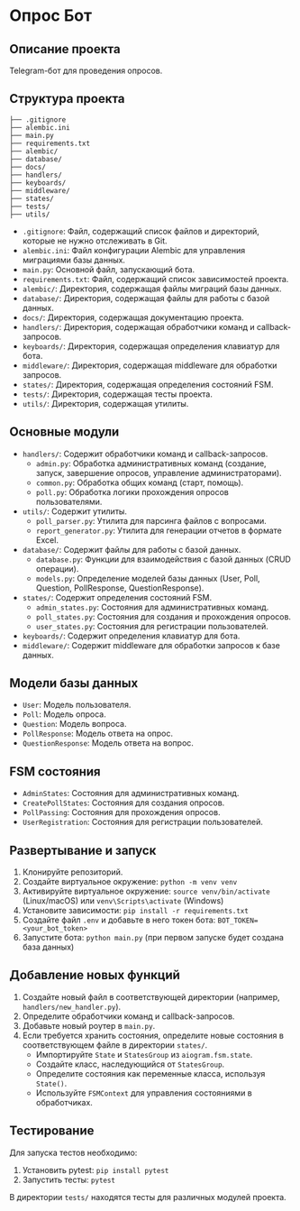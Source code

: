 # Опрос Бот

## Описание проекта

Telegram-бот для проведения опросов.

## Структура проекта

```
├── .gitignore
├── alembic.ini
├── main.py
├── requirements.txt
├── alembic/
├── database/
├── docs/
├── handlers/
├── keyboards/
├── middleware/
├── states/
├── tests/
├── utils/
```

*   `.gitignore`: Файл, содержащий список файлов и директорий, которые не нужно отслеживать в Git.
*   `alembic.ini`: Файл конфигурации Alembic для управления миграциями базы данных.
*   `main.py`: Основной файл, запускающий бота.
*   `requirements.txt`: Файл, содержащий список зависимостей проекта.
*   `alembic/`: Директория, содержащая файлы миграций базы данных.
*   `database/`: Директория, содержащая файлы для работы с базой данных.
*   `docs/`: Директория, содержащая документацию проекта.
*   `handlers/`: Директория, содержащая обработчики команд и callback-запросов.
*   `keyboards/`: Директория, содержащая определения клавиатур для бота.
*   `middleware/`: Директория, содержащая middleware для обработки запросов.
*   `states/`: Директория, содержащая определения состояний FSM.
*   `tests/`: Директория, содержащая тесты проекта.
*   `utils/`: Директория, содержащая утилиты.

## Основные модули

*   `handlers/`: Содержит обработчики команд и callback-запросов.
    *   `admin.py`: Обработка административных команд (создание, запуск, завершение опросов, управление администраторами).
    *   `common.py`: Обработка общих команд (старт, помощь).
    *   `poll.py`: Обработка логики прохождения опросов пользователями.
*   `utils/`: Содержит утилиты.
    *   `poll_parser.py`: Утилита для парсинга файлов с вопросами.
    *   `report_generator.py`: Утилита для генерации отчетов в формате Excel.
*   `database/`: Содержит файлы для работы с базой данных.
    *   `database.py`: Функции для взаимодействия с базой данных (CRUD операции).
    *   `models.py`: Определение моделей базы данных (User, Poll, Question, PollResponse, QuestionResponse).
*   `states/`: Содержит определения состояний FSM.
    *   `admin_states.py`: Состояния для административных команд.
    *   `poll_states.py`: Состояния для создания и прохождения опросов.
    *   `user_states.py`: Состояния для регистрации пользователей.
*   `keyboards/`: Содержит определения клавиатур для бота.
*   `middleware/`: Содержит middleware для обработки запросов к базе данных.

## Модели базы данных

*   `User`: Модель пользователя.
*   `Poll`: Модель опроса.
*   `Question`: Модель вопроса.
*   `PollResponse`: Модель ответа на опрос.
*   `QuestionResponse`: Модель ответа на вопрос.

## FSM состояния

*   `AdminStates`: Состояния для административных команд.
*   `CreatePollStates`: Состояния для создания опросов.
*   `PollPassing`: Состояния для прохождения опросов.
*   `UserRegistration`: Состояния для регистрации пользователей.

## Развертывание и запуск

1.  Клонируйте репозиторий.
2.  Создайте виртуальное окружение: `python -m venv venv`
3.  Активируйте виртуальное окружение: `source venv/bin/activate` (Linux/macOS) или `venv\Scripts\activate` (Windows)
4.  Установите зависимости: `pip install -r requirements.txt`
5.  Создайте файл `.env` и добавьте в него токен бота: `BOT_TOKEN=<your_bot_token>`
6.  Запустите бота: `python main.py` (при первом запуске будет создана база данных)

## Добавление новых функций

1.  Создайте новый файл в соответствующей директории (например, `handlers/new_handler.py`).
2.  Определите обработчики команд и callback-запросов.
3.  Добавьте новый роутер в `main.py`.
4.  Если требуется хранить состояния, определите новые состояния в соответствующем файле в директории `states/`.
    *   Импортируйте `State` и `StatesGroup` из `aiogram.fsm.state`.
    *   Создайте класс, наследующийся от `StatesGroup`.
    *   Определите состояния как переменные класса, используя `State()`.
    *   Используйте `FSMContext` для управления состояниями в обработчиках.

## Тестирование

Для запуска тестов необходимо:

1.  Установить pytest: `pip install pytest`
2.  Запустить тесты: `pytest`

В директории `tests/` находятся тесты для различных модулей проекта.
